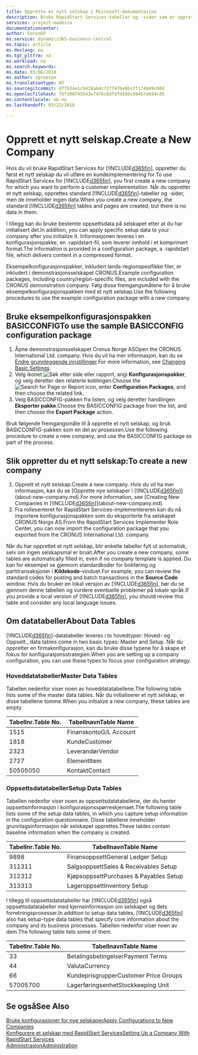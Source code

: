 ```yaml
---
title: Opprette et nytt selskap | Microsoft-dokumentasjon
description: Bruke RapidStart Services-tabeller og -sider som er opprettet, uten at det finnes data for dem.
services: project-madeira
documentationcenter: 
author: SorenGP
ms.service: dynamics365-business-central
ms.topic: article
ms.devlang: na
ms.tgt_pltfrm: na
ms.workload: na
ms.search.keywords: 
ms.date: 03/06/2018
ms.author: sgroespe
ms.translationtype: HT
ms.sourcegitcommit: d7fb34e1c9428a64c71ff47be8bcff174649c00d
ms.openlocfilehash: 7bf300745543ef476c6dfd7d58dc50457e694cdb
ms.contentlocale: nb-no
ms.lasthandoff: 03/22/2018

---
```

# <a name="create-a-new-company"></a><span data-ttu-id="7c9f2-103">Opprett et nytt selskap.</span><span class="sxs-lookup"><span data-stu-id="7c9f2-103">Create a New Company</span></span>
<span data-ttu-id="7c9f2-104">Hvis du vil bruke RapidStart Services for [!INCLUDE[d365fin](includes/d365fin_md.md)], oppretter du først et nytt selskap du vil utføre en kundeimplementering for.</span><span class="sxs-lookup"><span data-stu-id="7c9f2-104">To use RapidStart Services for [!INCLUDE[d365fin](includes/d365fin_md.md)], you first create a new company for which you want to perform a customer implementation.</span></span> <span data-ttu-id="7c9f2-105">Når du oppretter et nytt selskap, opprettes standard [!INCLUDE[d365fin](includes/d365fin_md.md)]-tabeller og -sider, men de inneholder ingen data.</span><span class="sxs-lookup"><span data-stu-id="7c9f2-105">When you create a new company, the standard [!INCLUDE[d365fin](includes/d365fin_md.md)] tables and pages are created, but there is no data in them.</span></span>

<span data-ttu-id="7c9f2-106">I tillegg kan du bruke bestemte oppsettsdata på selskapet etter at du har initialisert det.</span><span class="sxs-lookup"><span data-stu-id="7c9f2-106">In addition, you can apply specific setup data to your company after you initialize it.</span></span> <span data-ttu-id="7c9f2-107">Informasjonen leveres i en konfigurasjonspakke, en .rapidstart-fil, som leverer innhold i et komprimert format.</span><span class="sxs-lookup"><span data-stu-id="7c9f2-107">The information is provided in a configuration package, a .rapidstart file, which delivers content in a compressed format.</span></span>  

<span data-ttu-id="7c9f2-108">Eksempelkonfigurasjonspakker, inkludert lands-regionspesifikke filer, er inkludert i demonstrasjonsselskapet CRONUS.</span><span class="sxs-lookup"><span data-stu-id="7c9f2-108">Example configuration packages, including country/region-specific files, are included with the CRONUS demonstration company.</span></span> <span data-ttu-id="7c9f2-109">Følg disse fremgangsmåtene for å bruke eksempelkonfigurasjonspakken med et nytt selskap.</span><span class="sxs-lookup"><span data-stu-id="7c9f2-109">Use the following procedures to use the example configuration package with a new company.</span></span>  

## <a name="to-use-the-sample-basicconfig-configuration-package"></a><span data-ttu-id="7c9f2-110">Bruke eksempelkonfigurasjonspakken BASICCONFIG</span><span class="sxs-lookup"><span data-stu-id="7c9f2-110">To use the sample BASICCONFIG configuration package</span></span>  
1. <span data-ttu-id="7c9f2-111">Åpne demonstrasjonsselskapet Cronus Norge AS</span><span class="sxs-lookup"><span data-stu-id="7c9f2-111">Open the CRONUS International Ltd. company.</span></span> <span data-ttu-id="7c9f2-112">Hvis du vil ha mer informasjon, kan du se [Endre grunnleggende innstillinger](ui-change-basic-settings.md).</span><span class="sxs-lookup"><span data-stu-id="7c9f2-112">For more information, see [Changing Basic Settings](ui-change-basic-settings.md).</span></span>
2. <span data-ttu-id="7c9f2-113">Velg ikonet ![Søk etter side eller rapport](media/ui-search/search_small.png "Søk etter side eller rapport"), angi **Konfigurasjonspakker**, og velg deretter den relaterte koblingen.</span><span class="sxs-lookup"><span data-stu-id="7c9f2-113">Choose the ![Search for Page or Report](media/ui-search/search_small.png "Search for Page or Report icon") icon, enter **Configuration Packages**, and then choose the related link.</span></span>  
3. <span data-ttu-id="7c9f2-114">Velg BASICCONFIG-pakken fra listen, og velg deretter handlingen **Eksporter pakke**.</span><span class="sxs-lookup"><span data-stu-id="7c9f2-114">Choose the BASICCONFIG package from the list, and then choose the **Export Package** action.</span></span>  

<span data-ttu-id="7c9f2-115">Bruk følgende fremgangsmåte til å opprette et nytt selskap, og bruk BASICCONFIG-pakken som en del av prosessen.</span><span class="sxs-lookup"><span data-stu-id="7c9f2-115">Use the following procedure to create a new company, and use the BASICCONFIG package as part of the process.</span></span>  

## <a name="to-create-a-new-company"></a><span data-ttu-id="7c9f2-116">Slik oppretter du et nytt selskap:</span><span class="sxs-lookup"><span data-stu-id="7c9f2-116">To create a new company</span></span>  
1. <span data-ttu-id="7c9f2-117">Opprett et nytt selskap.</span><span class="sxs-lookup"><span data-stu-id="7c9f2-117">Create a new company.</span></span> <span data-ttu-id="7c9f2-118">Hvis du vil ha mer informasjon, kan du se [Opprette nye selskaper i [!INCLUDE[d365fin](includes/d365fin_md.md)]](about-new-company.md).</span><span class="sxs-lookup"><span data-stu-id="7c9f2-118">For more information, see [Creating New Companies in [!INCLUDE[d365fin](includes/d365fin_md.md)]](about-new-company.md).</span></span>
2. <span data-ttu-id="7c9f2-119">Fra rollesenteret for RapidStart Services-implementereren kan du nå importere konfigurasjonspakken som du eksporterte fra selskapet CRONUS Norge AS.</span><span class="sxs-lookup"><span data-stu-id="7c9f2-119">From the RapidStart Services Implementer Role Center, you can now import the configuration package that you exported from the CRONUS International Ltd. company.</span></span>

<span data-ttu-id="7c9f2-120">Når du har opprettet et nytt selskap, blir enkelte tabeller fylt ut automatisk, selv om ingen selskapsmal er brukt.</span><span class="sxs-lookup"><span data-stu-id="7c9f2-120">After you create a new company, some tables are automatically filled in, even if no company template is applied.</span></span> <span data-ttu-id="7c9f2-121">Du kan for eksempel se gjennom standardkoder for bokføring og partitransaksjoner i **Kildekode**-vinduet.</span><span class="sxs-lookup"><span data-stu-id="7c9f2-121">For example, you can review the standard codes for posting and batch transactions in the **Source Code** window.</span></span> <span data-ttu-id="7c9f2-122">Hvis du bruker en lokal versjon av [!INCLUDE[d365fin](includes/d365fin_md.md)], bør du se gjennom denne tabellen og vurdere eventuelle problemer på lokale språk.</span><span class="sxs-lookup"><span data-stu-id="7c9f2-122">If you provide a local version of [!INCLUDE[d365fin](includes/d365fin_md.md)], you should review this table and consider any local language issues.</span></span>

## <a name="about-data-tables"></a><span data-ttu-id="7c9f2-123">Om datatabeller</span><span class="sxs-lookup"><span data-stu-id="7c9f2-123">About Data Tables</span></span>
[!INCLUDE[d365fin](includes/d365fin_md.md)]<span data-ttu-id="7c9f2-124">-datatabeller leveres i to hovedtyper: Hoved- og Oppsett.</span><span class="sxs-lookup"><span data-stu-id="7c9f2-124">, data tables come in two basic types: Master and Setup.</span></span> <span data-ttu-id="7c9f2-125">Når du oppretter en firmakonfigurasjon, kan du bruke disse typene for å skape et fokus for konfigurasjonsstrategien.</span><span class="sxs-lookup"><span data-stu-id="7c9f2-125">When you are setting up a company configuration, you can use these types to focus your configuration strategy.</span></span>  

### <a name="master-data-tables"></a><span data-ttu-id="7c9f2-126">Hoveddatatabeller</span><span class="sxs-lookup"><span data-stu-id="7c9f2-126">Master Data Tables</span></span>  
<span data-ttu-id="7c9f2-127">Tabellen nedenfor viser noen av hoveddatatabellene.</span><span class="sxs-lookup"><span data-stu-id="7c9f2-127">The following table lists some of the master data tables.</span></span> <span data-ttu-id="7c9f2-128">Når du initialiserer et nytt selskap, er disse tabellene tomme.</span><span class="sxs-lookup"><span data-stu-id="7c9f2-128">When you initialize a new company, these tables are empty.</span></span>  

|<span data-ttu-id="7c9f2-129">Tabellnr.</span><span class="sxs-lookup"><span data-stu-id="7c9f2-129">Table No.</span></span>|<span data-ttu-id="7c9f2-130">Tabellnavn</span><span class="sxs-lookup"><span data-stu-id="7c9f2-130">Table Name</span></span>|  
|-------------------|--------------------|  
|<span data-ttu-id="7c9f2-131">15</span><span class="sxs-lookup"><span data-stu-id="7c9f2-131">15</span></span>|<span data-ttu-id="7c9f2-132">Finanskonto</span><span class="sxs-lookup"><span data-stu-id="7c9f2-132">G/L Account</span></span>|  
|<span data-ttu-id="7c9f2-133">18</span><span class="sxs-lookup"><span data-stu-id="7c9f2-133">18</span></span>|<span data-ttu-id="7c9f2-134">Kunde</span><span class="sxs-lookup"><span data-stu-id="7c9f2-134">Customer</span></span>|  
|<span data-ttu-id="7c9f2-135">23</span><span class="sxs-lookup"><span data-stu-id="7c9f2-135">23</span></span>|<span data-ttu-id="7c9f2-136">Leverandør</span><span class="sxs-lookup"><span data-stu-id="7c9f2-136">Vendor</span></span>|  
|<span data-ttu-id="7c9f2-137">27</span><span class="sxs-lookup"><span data-stu-id="7c9f2-137">27</span></span>|<span data-ttu-id="7c9f2-138">Element</span><span class="sxs-lookup"><span data-stu-id="7c9f2-138">Item</span></span>|  
|<span data-ttu-id="7c9f2-139">5050</span><span class="sxs-lookup"><span data-stu-id="7c9f2-139">5050</span></span>|<span data-ttu-id="7c9f2-140">Kontakt</span><span class="sxs-lookup"><span data-stu-id="7c9f2-140">Contact</span></span>|  

### <a name="setup-data-tables"></a><span data-ttu-id="7c9f2-141">Oppsettsdatatabeller</span><span class="sxs-lookup"><span data-stu-id="7c9f2-141">Setup Data Tables</span></span>  
<span data-ttu-id="7c9f2-142">Tabellen nedenfor viser noen av oppsettsdatatabellene, der du henter oppsettsinformasjon i konfigurasjonsspørreskjemaet.</span><span class="sxs-lookup"><span data-stu-id="7c9f2-142">The following table lists some of the setup data tables, in which you capture setup information in the configuration questionnaire.</span></span> <span data-ttu-id="7c9f2-143">Disse tabellene inneholder grunnlagsinformasjon når selskapet opprettes.</span><span class="sxs-lookup"><span data-stu-id="7c9f2-143">These tables contain baseline information when the company is created.</span></span>  

|<span data-ttu-id="7c9f2-144">Tabellnr.</span><span class="sxs-lookup"><span data-stu-id="7c9f2-144">Table No.</span></span>|<span data-ttu-id="7c9f2-145">Tabellnavn</span><span class="sxs-lookup"><span data-stu-id="7c9f2-145">Table Name</span></span>|  
|-------------------|--------------------|  
|<span data-ttu-id="7c9f2-146">98</span><span class="sxs-lookup"><span data-stu-id="7c9f2-146">98</span></span>|<span data-ttu-id="7c9f2-147">Finansoppsett</span><span class="sxs-lookup"><span data-stu-id="7c9f2-147">General Ledger Setup</span></span>|  
|<span data-ttu-id="7c9f2-148">311</span><span class="sxs-lookup"><span data-stu-id="7c9f2-148">311</span></span>|<span data-ttu-id="7c9f2-149">Salgsoppsett</span><span class="sxs-lookup"><span data-stu-id="7c9f2-149">Sales & Receivables Setup</span></span>|  
|<span data-ttu-id="7c9f2-150">312</span><span class="sxs-lookup"><span data-stu-id="7c9f2-150">312</span></span>|<span data-ttu-id="7c9f2-151">Kjøpsoppsett</span><span class="sxs-lookup"><span data-stu-id="7c9f2-151">Purchases & Payables Setup</span></span>|  
|<span data-ttu-id="7c9f2-152">313</span><span class="sxs-lookup"><span data-stu-id="7c9f2-152">313</span></span>|<span data-ttu-id="7c9f2-153">Lageroppsett</span><span class="sxs-lookup"><span data-stu-id="7c9f2-153">Inventory Setup</span></span>|  

<span data-ttu-id="7c9f2-154">I tillegg til oppsettsdatatabeller har [!INCLUDE[d365fin](includes/d365fin_md.md)] også oppsettsdatatabeller med kjerneinformasjon om selskapet og dets forretningsprosesser.</span><span class="sxs-lookup"><span data-stu-id="7c9f2-154">In addition to setup data tables, [!INCLUDE[d365fin](includes/d365fin_md.md)] also has setup-type data tables that specify core information about the company and its business processes.</span></span> <span data-ttu-id="7c9f2-155">Tabellen nedenfor viser noen av dem.</span><span class="sxs-lookup"><span data-stu-id="7c9f2-155">The following table lists some of them.</span></span>  

|<span data-ttu-id="7c9f2-156">Tabellnr.</span><span class="sxs-lookup"><span data-stu-id="7c9f2-156">Table No.</span></span>|<span data-ttu-id="7c9f2-157">Tabellnavn</span><span class="sxs-lookup"><span data-stu-id="7c9f2-157">Table Name</span></span>|  
|-------------------|--------------------|  
|<span data-ttu-id="7c9f2-158">3</span><span class="sxs-lookup"><span data-stu-id="7c9f2-158">3</span></span>|<span data-ttu-id="7c9f2-159">Betalingsbetingelser</span><span class="sxs-lookup"><span data-stu-id="7c9f2-159">Payment Terms</span></span>|  
|<span data-ttu-id="7c9f2-160">4</span><span class="sxs-lookup"><span data-stu-id="7c9f2-160">4</span></span>|<span data-ttu-id="7c9f2-161">Valuta</span><span class="sxs-lookup"><span data-stu-id="7c9f2-161">Currency</span></span>|  
|<span data-ttu-id="7c9f2-162">6</span><span class="sxs-lookup"><span data-stu-id="7c9f2-162">6</span></span>|<span data-ttu-id="7c9f2-163">Kundeprisgrupper</span><span class="sxs-lookup"><span data-stu-id="7c9f2-163">Customer Price Groups</span></span>|  
|<span data-ttu-id="7c9f2-164">5700</span><span class="sxs-lookup"><span data-stu-id="7c9f2-164">5700</span></span>|<span data-ttu-id="7c9f2-165">Lagerføringsenhet</span><span class="sxs-lookup"><span data-stu-id="7c9f2-165">Stockkeeping Unit</span></span>|

  

## <a name="see-also"></a><span data-ttu-id="7c9f2-166">Se også</span><span class="sxs-lookup"><span data-stu-id="7c9f2-166">See Also</span></span>  
[<span data-ttu-id="7c9f2-167">Bruke konfigurasjoner for nye selskaper</span><span class="sxs-lookup"><span data-stu-id="7c9f2-167">Apply Configurations to New Companies</span></span>](admin-apply-configuration-to-new-companies.md)  
[<span data-ttu-id="7c9f2-168">Konfigurere et selskap med RapidStart Services</span><span class="sxs-lookup"><span data-stu-id="7c9f2-168">Setting Up a Company With RapidStart Services</span></span>](admin-set-up-a-company-with-rapidstart.md)  
[<span data-ttu-id="7c9f2-169">Administrasjon</span><span class="sxs-lookup"><span data-stu-id="7c9f2-169">Administration</span></span>](admin-setup-and-administration.md)

